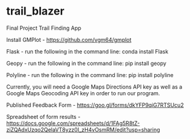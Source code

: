 # trail_blazer
Final Project Trail Finding App


Install GMPlot - https://github.com/vgm64/gmplot 

Flask - run the following in the command line: conda install Flask

Geopy - run the following in the command line: pip install geopy

Polyline - run the following in the command line: pip install polyline

Currently, you will need a Google Maps Directions API key as well as a Google Maps Geocoding API key in order to run our program.

Published Feedback Form  - https://goo.gl/forms/dkYFP9qiG7RTSUcu2

Spreadsheet of form results - https://docs.google.com/spreadsheets/d/1FAg5R8tZ-ziZQAdxUzqo2QelaVT8yzz0I_zH4vOsmRM/edit?usp=sharing
